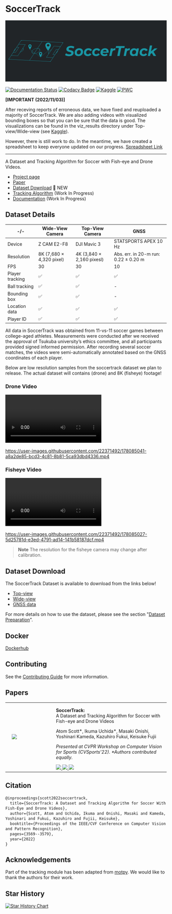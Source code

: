 # SoccerTrack

![](https://raw.githubusercontent.com/AtomScott/SoccerTrack/gh-pages/img/title-banner.png)

[![Documentation Status](https://readthedocs.org/projects/soccertrack/badge/?version=latest)](https://soccertrack.readthedocs.io/en/latest/?badge=latest) [![Codacy Badge](https://app.codacy.com/project/badge/Grade/b121ddfb4e244b6d88096840bdcfa1a2)](https://www.codacy.com/gh/AtomScott/SoccerTrack/dashboard?utm_source=github.com&amp;utm_medium=referral&amp;utm_content=AtomScott/SoccerTrack&amp;utm_campaign=Badge_Grade)
[![Kaggle](https://kaggle.com/static/images/open-in-kaggle.svg)](https://www.kaggle.com/datasets/atomscott/soccertrack)
[![PWC](https://img.shields.io/badge/%7C-Papers%20with%20Code-lightblue)](https://paperswithcode.com/dataset/soccertrack-dataset)

**[IMPORTANT (2022/11/03)]**

After receving reports of erroneous  data, we have fixed and reuploaded a majority of SoccerTrack. We are also adding videos with visualized bounding boxes so that you can be sure that the data is good. The visualizations can be found in the viz_results directory under Top-view/Wide-view (see [Kaggle](https://www.kaggle.com/datasets/atomscott/soccertrack)).

However, there is still work to do. In the meantime, we have created a spreadsheet to keep everyone updated on our progress.
[Spreadsheet Link](https://docs.google.com/spreadsheets/d/1V4TF84nIZWtYBrT6oNhAc3tp01QCBn41aadp96vfWww/edit#gid=208157415)

---
A Dataset and Tracking Algorithm for Soccer with Fish-eye and Drone Videos.


* [Project page](https://atomscott.github.io/SoccerTrack/)
* [Paper](https://openaccess.thecvf.com/content/CVPR2022W/CVSports/papers/Scott_SoccerTrack_A_Dataset_and_Tracking_Algorithm_for_Soccer_With_Fish-Eye_CVPRW_2022_paper.pdf)
* [Dataset Download](https://atomscott.github.io/SoccerTrack/#download) 🌟 NEW
* [Tracking Algorithm](https://github.com/AtomScott/SoccerTrack) (Work In Progress)
* [Documentation](https://soccertrack.readthedocs.io/) (Work In Progress)


## Dataset Details

 -/- | **Wide-View Camera** | **Top-View Camera** | **GNSS** 
---|---|---|---
 Device | Z CAM E2-F8 | DJI Mavic 3 | STATSPORTS APEX 10 Hz 
 Resolution | 8K (7,680 × 4,320 pixel) | 4K (3,840 × 2,160 pixesl) | Abs. err. in 20-m run: 0.22 ± 0.20 m  
 FPS | 30 | 30 | 10 
 Player tracking | ✅ | ✅ | ✅ 
 Ball tracking | ✅ | ✅ | - 
 Bounding box | ✅ | ✅ | - 
 Location data | ✅ | ✅ | ✅ 
 Player ID | ✅ | ✅ | ✅

All data in SoccerTrack was obtained from 11-vs-11 soccer games between college-aged athletes. Measurements were conducted after we received the approval of Tsukuba university’s ethics committee, and all participants provided signed informed permission. After recording several soccer matches, the videos were semi-automatically annotated based on the GNSS coordinates of each player.

Below are low resolution samples from the soccertrack dataset we plan to release. The actual dataset will contains (drone) and 8K (fisheye) footage!

### Drone Video

<video style='max-width:640px' controls>
  <source src="https://user-images.githubusercontent.com/22371492/178085041-a8a2de85-bcd3-4c81-8b81-5ca93dbd4336.mp4" type="video/mp4">
</video>

https://user-images.githubusercontent.com/22371492/178085041-a8a2de85-bcd3-4c81-8b81-5ca93dbd4336.mp4

### Fisheye Video
<video style='max-width:640px' controls>
  <source src="https://user-images.githubusercontent.com/22371492/178085027-5d25781d-e3ed-4791-ad14-141b58187dcf.mp4" type="video/mp4">
</video>

https://user-images.githubusercontent.com/22371492/178085027-5d25781d-e3ed-4791-ad14-141b58187dcf.mp4


> **Note** The resolution for the fisheye camera may change after calibration.

## Dataset Download

The SoccerTrack Dataset is available to download from the links below!

* [Top-view](https://drive.google.com/drive/folders/12rasAk-52YSAwReJNIlTZIa794UhRU4J?usp=sharing)
* [Wide-view](https://drive.google.com/drive/folders/1XgrPHBYnz-LOB2vZsB4koVUMgjl_gwqF?usp=sharing)
* [GNSS data](https://drive.google.com/drive/folders/15i4GJ1Rl5rwnOOuHv34Ar1K8wxKifnIJ?usp=sharing)

For more details on how to use the dataset, please see the section "[Dataset Preparation](https://soccertrack.readthedocs.io/en/latest/01_get_started/dataset_preparation.html)".

## Docker

[Dockerhub](https://hub.docker.com/repository/docker/atomscott/soccertrack)

## Contributing

See the [Contributing Guide](https://soccertrack.readthedocs.io/en/latest/contributing.html) for more information.

## Papers

<table>
<td width=30% style='padding: 20px;'>
<a href="https://openaccess.thecvf.com/content/CVPR2022W/CVSports/papers/Scott_SoccerTrack_A_Dataset_and_Tracking_Algorithm_for_Soccer_With_Fish-Eye_CVPRW_2022_paper.pdf">
<img src='https://raw.githubusercontent.com/AtomScott/SoccerTrack/feature/major_refactor/docs/_static/paper_preview.jpg'/>
</a>
</td>
<td width=70%>
  <p>
    <b>SoccerTrack:</b><br>
    A Dataset and Tracking Algorithm for Soccer with Fish-eye and Drone Videos
  </p>
  <p>
    Atom Scott*, Ikuma Uchida*, Masaki Onishi, Yoshinari Kameda, Kazuhiro Fukui, Keisuke Fujii
  </p>
  <p>
    <i> Presented at CVPR Workshop on Computer Vision for Sports (CVSports'22). *Authors contributed equally. </i>
  </p>
  <div>
    <a href='https://openaccess.thecvf.com/content/CVPR2022W/CVSports/papers/Scott_SoccerTrack_A_Dataset_and_Tracking_Algorithm_for_Soccer_With_Fish-Eye_CVPRW_2022_paper.pdf'>
      <img src='https://img.shields.io/badge/Paper-PDF-red?style=for-the-badge&logo=adobe-acrobat-reader'/>
    </a>
    <a href='https://github.com/AtomScott/SoccerTrack'>
      <img src='https://img.shields.io/badge/Code-Page-blue?style=for-the-badge&logo=github'/>
    </a>
    <a href='https://soccertrack.readthedocs.io/'>
      <img src='https://img.shields.io/badge/Documentation-Page-blue?style=for-the-badge&logo=read-the-docs'/>
    </a>
  </div>
</td>
</table>

## Citation
```
@inproceedings{scott2022soccertrack,
  title={SoccerTrack: A Dataset and Tracking Algorithm for Soccer With Fish-Eye and Drone Videos},
  author={Scott, Atom and Uchida, Ikuma and Onishi, Masaki and Kameda, Yoshinari and Fukui, Kazuhiro and Fujii, Keisuke},
  booktitle={Proceedings of the IEEE/CVF Conference on Computer Vision and Pattern Recognition},
  pages={3569--3579},
  year={2022}
}
```

## Acknowledgements

Part of the tracking module has been adapted from [motpy](https://github.com/wmuron/motpy). We would like to thank the authors for their work.

## Star History

[![Star History Chart](https://api.star-history.com/svg?repos=atomscott/soccertrack&type=Date)](https://star-history.com/#atomscott/soccertrack&Date)

